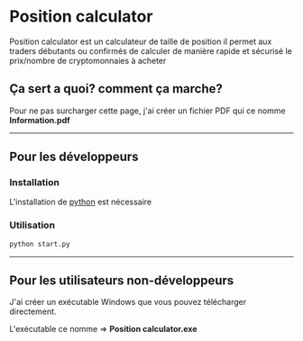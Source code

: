 # Position calculator

Position calculator est un calculateur de taille de position il permet aux traders débutants ou confirmés de calculer de manière rapide et sécurisé le prix/nombre de cryptomonnaies à acheter


## Ça sert a quoi? comment ça marche?

Pour ne pas surcharger cette page, j'ai créer un fichier PDF qui ce nomme **Information.pdf**



-----------------

## Pour les développeurs

### Installation
L'installation de [python](https://www.python.org/) est nécessaire 


### Utilisation

```python
python start.py
```
-----------------

## Pour les utilisateurs non-développeurs
J'ai créer un exécutable Windows que vous pouvez télécharger directement.

L'exécutable ce nomme => **Position calculator.exe**
